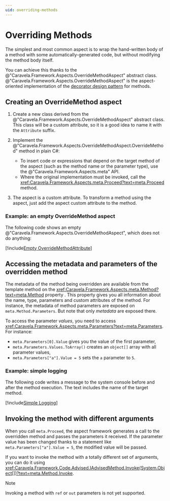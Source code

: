 ```yaml
---
uid: overriding-methods
---
```

# Overriding Methods

The simplest and most common aspect is to wrap the hand-written body of a method with some automatically-generated code, but without modifying the method body itself. 

You can achieve this thanks to the @"Caravela.Framework.Aspects.OverrideMethodAspect" abstract class. @"Caravela.Framework.Aspects.OverrideMethodAspect" is the aspect-oriented implementation of the [decorator design pattern](https://en.wikipedia.org/wiki/Decorator_pattern) for methods.

## Creating an OverrideMethod aspect

1. Create a new class derived from the @"Caravela.Framework.Aspects.OverrideMethodAspect" abstract class. This class will be a custom attribute, so it is a good idea to name it with the `Attribute` suffix.

2. Implement the @"Caravela.Framework.Aspects.OverrideMethodAspect.OverrideMethod" method in plain C#:
   - To insert code or expressions that depend on the target method of the aspect (such as the method name or the parameter type), use the @"Caravela.Framework.Aspects.meta" API.
   - Where the original implementation must be invoked, call the <xref:Caravela.Framework.Aspects.meta.Proceed?text=meta.Proceed> method.

3. The aspect is a custom attribute. To transform a method using the aspect, just add the aspect custom attribute to the method.

### Example: an empty OverrideMethod aspect

The following code shows an empty @"Caravela.Framework.Aspects.OverrideMethodAspect", which does not do anything:

[!include[Empty OverrideMethodAttribute](../../../code/Caravela.Documentation.SampleCode.AspectFramework/EmptyOverrideMethodAttribute.cs)]

## Accessing the metadata and parameters of the overridden method

The metadata of the method being overridden are available from the template method on the <xref:Caravela.Framework.Aspects.meta.Method?text=meta.Method> property . This property gives you all information about the name, type, parameters and custom attributes of the method. For instance, the metadata of method parameters are exposed on `meta.Method.Parameters`. But note that only _metadata_ are exposed there.

To access the parameter _values_, you need to access <xref:Caravela.Framework.Aspects.meta.Parameters?text=meta.Parameters>. For instance:

- `meta.Parameters[0].Value` gives you the value of the first parameter,
- `meta.Parameters.Values.ToArray()` creates an `object[]` array with all parameter values,
- `meta.Parameters["a"].Value = 5` sets the `a` parameter to `5`.

### Example: simple logging

The following code writes a message to the system console before and after the method execution. The text includes the name of the target method.

[!include[Simple Logging](../../../code/Caravela.Documentation.SampleCode.AspectFramework/SimpleLogging.cs)]

## Invoking the method with different arguments

When you call `meta.Proceed`, the aspect framework generates a call to the overridden method and passes the parameters it received. If the parameter value has been changed thanks to a statement like `meta.Parameters["a"].Value = 5`, the modified value will be passed.

If you want to invoke the method with a totally different set of arguments, you can do it using <xref:Caravela.Framework.Code.Advised.IAdvisedMethod.Invoke(System.Object[])?text=meta.Method.Invoke>.

> [!NOTE]
> Invoking a method with `ref` or `out` parameters is not yet supported.
